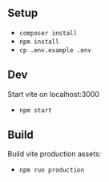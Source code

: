 ## Setup

- `composer install`
- `npm install`
- `cp .env.example .env`

## Dev

Start vite on localhost:3000

- `npm start` 

## Build

Build vite production assets:

- `npm run production`